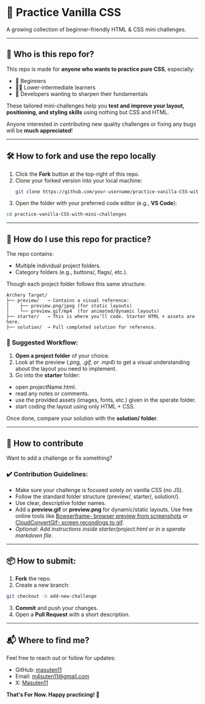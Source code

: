 # 🎯 Practice Vanilla CSS

A growing collection of beginner-friendly HTML & CSS mini challenges.

---

## 👤 Who is this repo for?

This repo is made for **anyone who wants to practice pure CSS**, especially:

- 👶 Beginners  
- 🧑‍💻 Lower-intermediate learners  
- 🎯 Developers wanting to sharpen their fundamentals  

These tailored mini-challenges help you **test and improve your layout, positioning, and styling skills** using nothing but CSS and HTML.

Anyone interested in contributing new quality challenges or fixing any bugs will be **much appreciated**!

---

## 🛠️ How to fork and use the repo locally

1. Click the **Fork** button at the top-right of this repo.
2. Clone your forked version into your local machine:
   ```bash
   git clone https://github.com/your-username/practice-vanilla-CSS-with-mini-challenges.git
   ```
3. Open the folder with your preferred code editor (e.g., **VS Code**):
```bash
cd practice-vanilla-CSS-with-mini-challenges
```

---

## 🚀 How do I use this repo for practice?
The repo contains:
- Multiple individual project folders.
- Category folders (e.g., buttons/, flags/, etc.).

Though each project folder follows this same structure:
```
Archery Target/
├── preview/   → Contains a visual reference:
│    ├── preview.png/jpeg (for static layouts)
│    └── preview.gif/mp4  (for animated/dynamic layouts)
├── starter/   → This is where you’ll code. Starter HTML + assets are here.
├── solution/  → Full completed solution for reference.
```
### 🧪 Suggested Workflow:
1. **Open a project folder** of your choice.
2. Look at the preview (*.png, .gif, or .mp4*) to get a visual understanding about the layout you need to implement.
3. Go into the **starter** folder:
- open projectName.html.
- read any notes or comments.
- use the provided assets (images, fonts, etc.) given in the sperate folder.
- start coding the layout using only HTML + CSS.

Once done, compare your solution with the **solution/ folder**.

---

## 🤝 How to contribute
Want to add a challenge or fix something?

### ✔️ Contribution Guidelines:
- Make sure your challenge is focused solely on vanilla CSS (no JS).
- Follow the standard folder structure (preview/, starter/, solution/).
- Use clear, descriptive folder names.
- Add a **preview.gif** or **preview.png** for dynamic/static layouts. Use free online tools like [Bowserframe- browser preview from screenshots](https://browserframe.com/) or [CloudConvertGif- screen recondings to gif](https://cloudconvert.com/mp4-to-gif).
- *Optional: Add instructions inside starter/project.html or in a sperate markdown file*.

---

## 📦 How to submit:
1. **Fork** the repo.
2. Create a new branch:
```bash
git checkout -b add-new-challenge
```
3. **Commit** and push your changes.
4. Open a **Pull Request** with a short description.

---

## 📬 Where to find me?
Feel free to reach out or follow for updates:
- GitHub: [masuten11](https://github.com/masuten11)
- Email: m4suten11@gmail.com
- X: [Masuten11](https://x.com/Masuten11)


**That's For Now. Happy practicing! 🎉**
